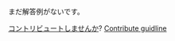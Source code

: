 
まだ解答例がないです。

[コントリビュートしませんか](https://github.com/BFEdev/BFE.dev-solutions/blob/main/question/What-is-HOC-Higher-Order-Component_ja.md)?  [Contribute guidline](https://github.com/BFEdev/BFE.dev-solutions#how-to-contribute)
